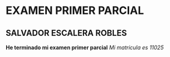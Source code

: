 # EXAMEN PRIMER PARCIAL 
## SALVADOR ESCALERA ROBLES

**He terminado mi examen primer parcial**
*Mi matricula es 11025*







